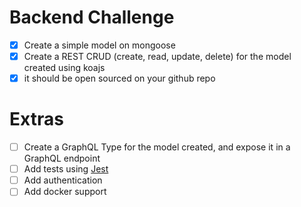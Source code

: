# Backend Challenge

- [X] Create a simple model on mongoose
- [X] Create a REST CRUD (create, read, update, delete) for the model created using koajs
- [X] it should be open sourced on your github repo

# Extras
- [ ] Create a GraphQL Type for the model created, and expose it in a GraphQL endpoint
- [ ] Add tests using [Jest]
- [ ] Add authentication
- [ ] Add docker support

[Jest]: https://jest-everywhere.now.sh/